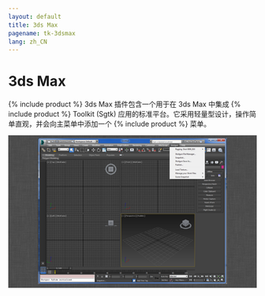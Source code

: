 ```yaml
---
layout: default
title: 3ds Max
pagename: tk-3dsmax
lang: zh_CN
---
```


# 3ds Max

{% include product %} 3ds Max 插件包含一个用于在 3ds Max 中集成 {% include product %} Toolkit (Sgtk) 应用的标准平台。它采用轻量型设计，操作简单直观，并会向主菜单中添加一个 {% include product %} 菜单。

![插件](../images/engines/3dsmax_engine.png)
